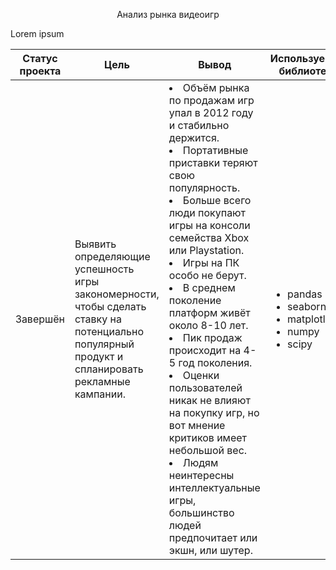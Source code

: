 <p style="text-align: center;">Анализ рынка видеоигр</p>

<p align="justify">Lorem ipsum</p>

Статус проекта | Цель | Вывод | Используемые библиотеки
------------- |---------------- | ---------------- | -----------------------
Завершён | Выявить определяющие успешность игры закономерности, чтобы сделать ставку на потенциально популярный продукт и спланировать рекламные кампании. | </li><li>Объём рынка по продажам игр упал в 2012 году и стабильно держится.</li><li>Портативные приставки теряют свою популярность.</li><li>Больше всего люди покупают игры на консоли семейства Xbox или Playstation.</li><li> Игры на ПК особо не берут.</li><li>В среднем поколение платформ живёт около 8-10 лет.</li><li>Пик продаж происходит на 4-5 год поколения.</li><li>Оценки пользователей никак не влияют на покупку игр, но вот мнение критиков имеет небольшой вес.</li><li>Людям неинтересны интеллектуальные игры, большинство людей предпочитает или экшн, или шутер.</li>  | <ul><li>pandas</li><li>seaborn</li><li>matplotlib</li><li>numpy</li><li>scipy</li>

 







